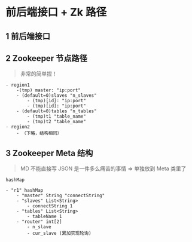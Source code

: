 # 前后端接口 + Zk 路径

## 1 前后端接口

## 2 Zookeeper 节点路径

> 非常的简单捏！

```text
- region1
    -(tmp) master: "ip:port"
    - (default=0)slaves "n_slaves"
        - (tmp)[id]: "ip:port"
        - (tmp)[id]: "ip:port"
    - (default=0)tables "n_tables"
        - (tmp)t1 "table_name"
        - (tmp)t2 "table_name"
- region2
    - （下略，结构相同）
```

## 3 Zookeeper Meta 结构

> MD 不能直接写 JSON 是一件多么痛苦的事情 => 单独放到 Meta 类里了

```text
hashMap

- "r1" hashMap
    - "master" String "connectString"
    - "slaves" List<String>
        - connectString 1
    - "tables" List<String>
        - tableName 1
    - "router" int[2]
        - n_slave
        - cur_slave (累加实现轮询)
```